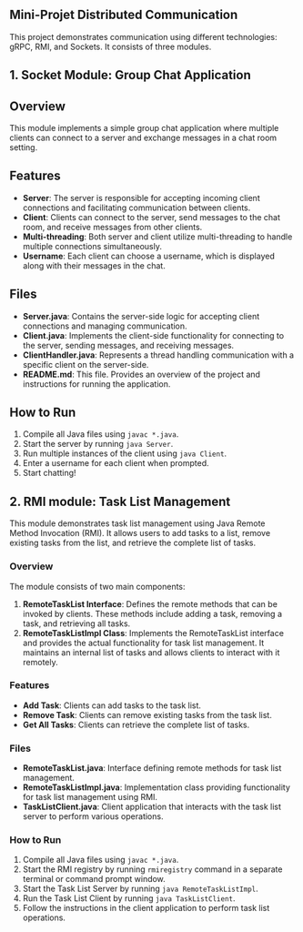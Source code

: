 ## Mini-Projet Distributed Communication 

This project demonstrates communication using different technologies: gRPC, RMI, and Sockets. It consists of three modules.

## 1. Socket Module: Group Chat Application

## Overview
This module implements a simple group chat application where multiple clients can connect to a server and exchange messages in a chat room setting.

## Features
- **Server**: The server is responsible for accepting incoming client connections and facilitating communication between clients.
- **Client**: Clients can connect to the server, send messages to the chat room, and receive messages from other clients.
- **Multi-threading**: Both server and client utilize multi-threading to handle multiple connections simultaneously.
- **Username**: Each client can choose a username, which is displayed along with their messages in the chat.

## Files
- **Server.java**: Contains the server-side logic for accepting client connections and managing communication.
- **Client.java**: Implements the client-side functionality for connecting to the server, sending messages, and receiving messages.
- **ClientHandler.java**: Represents a thread handling communication with a specific client on the server-side.
- **README.md**: This file. Provides an overview of the project and instructions for running the application.

## How to Run
1. Compile all Java files using `javac *.java`.
2. Start the server by running `java Server`.
3. Run multiple instances of the client using `java Client`.
4. Enter a username for each client when prompted.
5. Start chatting!

## 2. RMI module:  Task List Management

This module demonstrates task list management using Java Remote Method Invocation (RMI). It allows users to add tasks to a list, remove existing tasks from the list, and retrieve the complete list of tasks.

### Overview

The module consists of two main components:
1. **RemoteTaskList Interface**: Defines the remote methods that can be invoked by clients. These methods include adding a task, removing a task, and retrieving all tasks.
2. **RemoteTaskListImpl Class**: Implements the RemoteTaskList interface and provides the actual functionality for task list management. It maintains an internal list of tasks and allows clients to interact with it remotely.

### Features
- **Add Task**: Clients can add tasks to the task list.
- **Remove Task**: Clients can remove existing tasks from the task list.
- **Get All Tasks**: Clients can retrieve the complete list of tasks.

### Files
- **RemoteTaskList.java**: Interface defining remote methods for task list management.
- **RemoteTaskListImpl.java**: Implementation class providing functionality for task list management using RMI.
- **TaskListClient.java**: Client application that interacts with the task list server to perform various operations.

### How to Run
1. Compile all Java files using `javac *.java`.
2. Start the RMI registry by running `rmiregistry` command in a separate terminal or command prompt window.
3. Start the Task List Server by running `java RemoteTaskListImpl`.
4. Run the Task List Client by running `java TaskListClient`.
5. Follow the instructions in the client application to perform task list operations.





